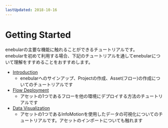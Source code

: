 ```yaml
---
lastUpdated: 2018-10-16
---
```


# Getting Started

enebularの主要な機能に触れることができるチュートリアルです。  
enebularを初めて利用する場合、下記のチュートリアルを通してenebularについて理解をすすめることをおすすめします。

- [Introduction](./Introduction.md)
  - enebularへのサインアップ、Projectの作成、Asset(フロー)の作成についてのチュートリアルです
- [Flow Deployment](./FlowDeployment.md)
  - アセットの1つであるフローを他の環境にデプロイする方法のチュートリアルです
- [Data Visualization](./DataVisualization.md)
  - アセットの1つであるInfoMotionを使用したデータの可視化についてのチュートリアルです。アセットのインポートについても触れます
